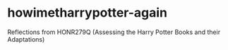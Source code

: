 # howimetharrypotter-again
Reflections from HONR279Q (Assessing the Harry Potter Books and their Adaptations)
